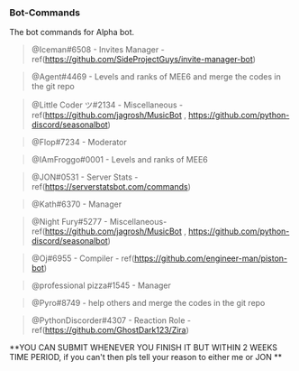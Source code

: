 ### Bot-Commands
The bot commands for Alpha bot.

> @Iceman#6508   - Invites Manager - ref(https://github.com/SideProjectGuys/invite-manager-bot)

> @Agent#4469  - Levels and ranks of MEE6 and merge the codes in the git repo

> @Little Coder ツ#2134  - Miscellaneous - ref(https://github.com/jagrosh/MusicBot , https://github.com/python-discord/seasonalbot)

> @Flop#7234  - Moderator 

> @IAmFroggo#0001  - Levels and ranks of MEE6

> @JON#0531  - Server Stats - ref(https://serverstatsbot.com/commands)

> @Kath#6370  - Manager 

> @Night Fury#5277 - Miscellaneous- ref(https://github.com/jagrosh/MusicBot , https://github.com/python-discord/seasonalbot)

> @Oj#6955 - Compiler - ref(https://github.com/engineer-man/piston-bot)

> @professional pizza#1545 - Manager

> @Pyro#8749 - help others and merge the codes in the git repo

> @PythonDiscorder#4307  - Reaction Role -ref(https://github.com/GhostDark123/Zira)

**YOU CAN SUBMIT WHENEVER YOU FINISH IT BUT WITHIN 2 WEEKS TIME PERIOD, if you can't then pls tell your reason to either me or JON **
